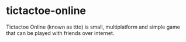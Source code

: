 # tictactoe-online
Tictactoe Online (known as ttto) is small, multiplatform and simple game that can be played with friends over internet.

